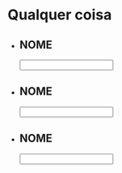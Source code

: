 <!DOCT html>
<html lang="pt-br">
  <head>
    <META charset="UTF-8"></META>
    <head>
      <body>
        <h1> Qualquer coisa </h1>
        <UL>
          <lI><h2>NOME</h2><input></LI>
          <lI><h2>NOME</h2><input></LI>
          <lI><h2>NOME</h2><input></LI>
        </UL>
      </body>
      </html>
    
